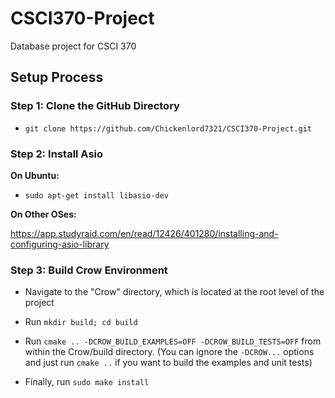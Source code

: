 # CSCI370-Project
Database project for CSCI 370

## Setup Process

### Step 1: Clone the GitHub Directory

- `git clone https://github.com/Chickenlord7321/CSCI370-Project.git`

### Step 2: Install Asio

**On Ubuntu:**
- `sudo apt-get install libasio-dev`

**On Other OSes:**

https://app.studyraid.com/en/read/12426/401280/installing-and-configuring-asio-library

### Step 3: Build Crow Environment

- Navigate to the "Crow" directory, which is located at the root level of the project

- Run `mkdir build; cd build`

- Run `cmake .. -DCROW_BUILD_EXAMPLES=OFF -DCROW_BUILD_TESTS=OFF` from within the Crow/build directory. 
(You can ignore the `-DCROW...` options and just run `cmake ..` if you want to build the examples and unit tests)

- Finally, run `sudo make install`
